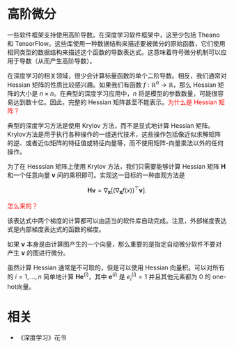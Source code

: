 


# 高阶微分


一些软件框架支持使用高阶导数。在深度学习软件框架中，这至少包括 Theano 和 TensorFlow。这些库使用一种数据结构来描述要被微分的原始函数，它们使用相同类型的数据结构来描述这个函数的导数表达式。这意味着符号微分机制可以应用于导数（从而产生高阶导数）。

在深度学习的相关领域，很少会计算标量函数的单个二阶导数。相反，我们通常对 Hessian 矩阵的性质比较感兴趣。如果我们有函数 $f:\mathbb R^n \to \mathbb R$，那么 Hessian 矩阵的大小是 $n\times n$。在典型的深度学习应用中，$n$ 将是模型的参数数量，可能很容易达到数十亿。因此，完整的 Hessian 矩阵甚至不能表示。<span style="color:red;">为什么是 Hessian 矩阵？</span>

典型的深度学习方法是使用 Krylov 方法，而不是显式地计算 Hessian 矩阵。Krylov方法是用于执行各种操作的一组迭代技术，这些操作包括像近似求解矩阵的逆、或者近似矩阵的特征值或特征向量等，而不使用矩阵-向量乘法以外的任何操作。

为了在 Hesssian 矩阵上使用 Krylov 方法，我们只需要能够计算 Hessian 矩阵 $\boldsymbol H$ 和一个任意向量 $\boldsymbol v$ 间的乘积即可。实现这一目标的一种直观方法是

$$
\boldsymbol H \boldsymbol v=\nabla_{\boldsymbol x} \left [ (\nabla_{\boldsymbol x} f(x))^\top \boldsymbol v\right ].
$$

<span style="color:red;">怎么来的？</span>

该表达式中两个梯度的计算都可以由适当的软件库自动完成。注意，外部梯度表达式是内部梯度表达式的函数的梯度。

如果 $\boldsymbol v$ 本身是由计算图产生的一个向量，那么重要的是指定自动微分软件不要对产生 $\boldsymbol v$ 的图进行微分。

虽然计算 Hessian 通常是不可取的，但是可以使用 Hessian 向量积。可以对所有的 $i=1,\ldots,n$ 简单地计算 $\boldsymbol H \boldsymbol e^{(i)}$，其中 $\boldsymbol e^{(i)}$ 是 $e_i^{(i)}=1$ 并且其他元素都为 0 的 one-hot向量。







# 相关

- 《深度学习》花书
